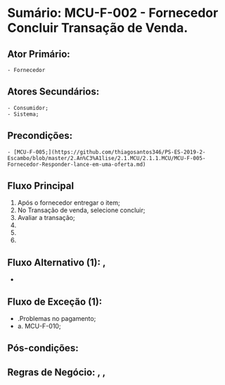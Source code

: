 # Sumário: MCU-F-002 - Fornecedor Concluir Transação de Venda.
## Ator Primário: 
    - Fornecedor
## Atores Secundários: 
    - Consumidor;
    - Sistema;
## Precondições:
    - [MCU-F-005;](https://github.com/thiagosantos346/PS-ES-2019-2-Escambo/blob/master/2.An%C3%A1lise/2.1.MCU/2.1.1.MCU/MCU-F-005-Fornecedor-Responder-lance-em-uma-oferta.md)
## Fluxo Principal
1.  Após o fornecedor entregar o item;
2.  No Transação de venda, selecione concluir;
3.  Avaliar a transação;
4.  
5. 
6. 
##  Fluxo Alternativo (1): ,
 -  
##  Fluxo de Exceção (1): 
- .Problemas no pagamento;
 -  a. MCU-F-010;
##  Pós-condições: 
##  Regras de Negócio: , , 
